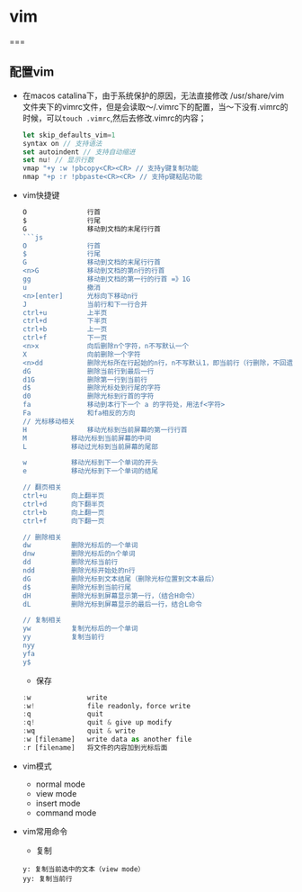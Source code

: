 # vim
===

## 配置vim
- 在macos catalina下，由于系统保护的原因，无法直接修改 /usr/share/vim 文件夹下的vimrc文件，但是会读取～/.vimrc下的配置，当～下没有.vimrc的时候，可以`touch .vimrc`,然后去修改.vimrc的内容；
    ```js
    let skip_defaults_vim=1
    syntax on // 支持语法
    set autoindent // 支持自动缩进
    set nu! // 显示行数
    vmap "+y :w !pbcopy<CR><CR> // 支持y键复制功能
    nmap "+p :r !pbpaste<CR><CR> // 支持p键粘贴功能
    ```
- vim快捷键
    ```js
    O               行首
    $               行尾
    G               移动到文档的末尾行行首
    ```js
    O               行首
    $               行尾
    G               移动到文档的末尾行行首
    <n>G            移动到文档的第n行的行首
    gg              移动到文档的第一行的行首 =》1G
    u               撤消
    <n>[enter]      光标向下移动n行
    J               当前行和下一行合并
    ctrl+u          上半页
    ctrl+d          下半页
    ctrl+b          上一页
    ctrl+f          下一页
    <n>x            向后删除n个字符，n不写默认一个
    X               向前删除一个字符
    <n>dd           删除光标所在行起始的n行，n不写默认1，即当前行（行删除，不回遗留空行）
    dG              删除当前行到最后一行
    d1G             删除第一行到当前行
    d$              删除光标处到行尾的字符
    d0              删除光标到行首的字符
    fa              移动到本行下一个 a 的字符处，用法f<字符>
    Fa              和fa相反的方向
    // 光标移动相关
    H               移动光标到当前屏幕的第一行行首
    M		    移动光标到当前屏幕的中间
    L		    移动过光标到当前屏幕的尾部
    
    w		    移动光标到下一个单词的开头
    e		    移动光标到下一个单词的结尾

    // 翻页相关
    ctrl+u	    向上翻半页
    ctrl+d	    向下翻半页
    ctrl+b	    向上翻一页
    ctrl+f	    向下翻一页

    // 删除相关
    dw		    删除光标后的一个单词
    dnw		    删除光标后的n个单词
    dd		    删除光标当前行
    ndd		    删除光标开始处的n行
    dG		    删除光标到文本结尾（删除光标位置到文本最后）
    d$		    删除光标到当前行尾
    dH		    删除光标到屏幕显示第一行，（结合H命令）
    dL		    删除光标到屏幕显示的最后一行，结合L命令
    
    // 复制相关
    yw		    复制光标后的一个单词
    yy		    复制当前行
    nyy
    yfa
    y$
    ```
    - 保存
    ```js
    :w              write
    :w!             file readonly，force write
    :q              quit
    :q!             quit & give up modify
    :wq             quit & write 
    :w [filename]   write data as another file
    :r [filename]   将文件的内容加到光标后面
    ```
- vim模式
  - normal mode
  - view mode
  - insert mode
  - command mode

- vim常用命令
  - 复制
  ```
  y: 复制当前选中的文本（view mode）
  yy: 复制当前行
  ```

